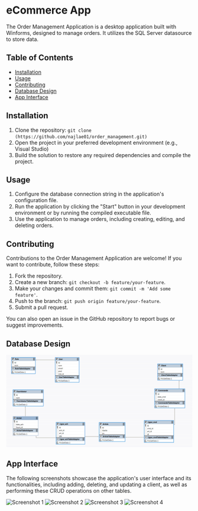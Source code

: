# eCommerce App

The Order Management Application is a desktop application built with Winforms, designed to manage orders. It utilizes the SQL Server datasource to store data.

## Table of Contents

- [Installation](#installation)
- [Usage](#usage)
- [Contributing](#contributing)
- [Database Design](#database-design)
- [App Interface](#app-interface)

## Installation

1. Clone the repository: `git clone (https://github.com/najlae01/order_management.git)`
2. Open the project in your preferred development environment (e.g., Visual Studio)
3. Build the solution to restore any required dependencies and compile the project.

## Usage

1. Configure the database connection string in the application's configuration file.
2. Run the application by clicking the "Start" button in your development environment or by running the compiled executable file.
3. Use the application to manage orders, including creating, editing, and deleting orders.

## Contributing

Contributions to the Order Management Application are welcome! If you want to contribute, follow these steps:

1. Fork the repository.
2. Create a new branch: `git checkout -b feature/your-feature`.
3. Make your changes and commit them: `git commit -m 'Add some feature'`.
4. Push to the branch: `git push origin feature/your-feature`.
5. Submit a pull request.

You can also open an issue in the GitHub repository to report bugs or suggest improvements.

## Database Design

![Database Design](readme-images/databaseDesign.png)

## App Interface

The following screenshots showcase the application's user interface and its functionalities, including adding, deleting, and updating a client, as well as performing these CRUD operations on other tables.

![Screenshot 1](readme-images/1.png)
![Screenshot 2](readme-images/2.png)
![Screenshot 3](readme-images/3.png)
![Screenshot 4](readme-images/4.png)
